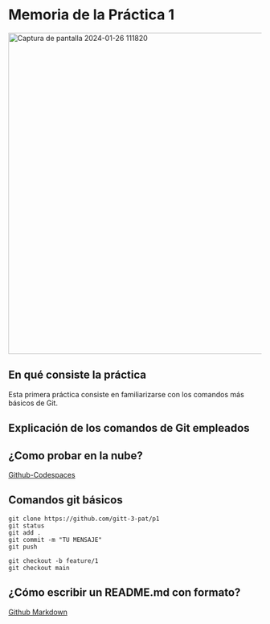 
# Memoria de la Práctica 1
<img width="639" alt="Captura de pantalla 2024-01-26 111820" src="https://github.com/lauragonzalezmoran/p1-fork/assets/122973125/41b3a9c4-a5c9-4a09-b076-425fcafeccc3">

## En qué consiste la práctica
Esta primera práctica consiste en familiarizarse con los comandos más básicos de Git. 

## Explicación de los comandos de Git empleados 


## ¿Como probar en la nube?

[Github-Codespaces](https://github.com/features/codespaces)

## Comandos git básicos

```
git clone https://github.com/gitt-3-pat/p1
git status
git add .
git commit -m "TU MENSAJE"
git push

git checkout -b feature/1
git checkout main
```

## ¿Cómo escribir un README.md con formato?

[Github Markdown](https://docs.github.com/es/get-started/writing-on-github/getting-started-with-writing-and-formatting-on-github/basic-writing-and-formatting-syntax)
